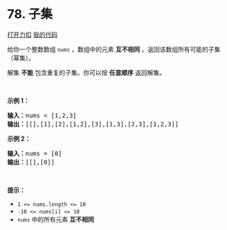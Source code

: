 # 78. 子集

[打开力扣](https://leetcode.cn/problems/subsets) [我的代码](78.subsets.py)

给你一个整数数组 <code>nums</code> ，数组中的元素 <strong>互不相同</strong> 。返回该数组所有可能的子集（幂集）。

解集 <strong>不能</strong> 包含重复的子集。你可以按 <strong>任意顺序</strong> 返回解集。

 

<strong>示例 1：</strong>

<pre>
<strong>输入：</strong>nums = [1,2,3]
<strong>输出：</strong>[[],[1],[2],[1,2],[3],[1,3],[2,3],[1,2,3]]
</pre>

<strong>示例 2：</strong>

<pre>
<strong>输入：</strong>nums = [0]
<strong>输出：</strong>[[],[0]]
</pre>

 

<strong>提示：</strong>

<ul>
	<li><code>1 <= nums.length <= 10</code></li>
	<li><code>-10 <= nums[i] <= 10</code></li>
	<li><code>nums</code> 中的所有元素 <strong>互不相同</strong></li>
</ul>
